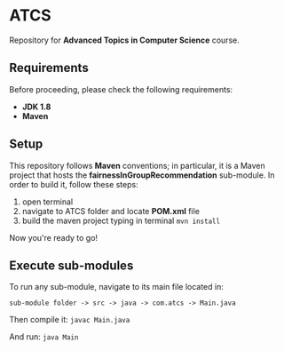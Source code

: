 # ATCS
Repository for **Advanced Topics in Computer Science** course.

## Requirements

Before proceeding, please check the following requirements:

* **JDK 1.8**
* **Maven**

## Setup

This repository follows **Maven** conventions; in particular, it is a Maven project that hosts the **fairnessInGroupRecommendation** sub-module.
In order to build it, follow these steps:
1. open terminal
2. navigate to ATCS folder and locate **POM.xml** file 
3. build the maven project typing in terminal `mvn install`

Now you're ready to go!

## Execute sub-modules

To run any sub-module, navigate to its main file located in: 

`sub-module folder -> src -> java -> com.atcs -> Main.java` 

Then compile it: `javac Main.java`

And run: `java Main`



